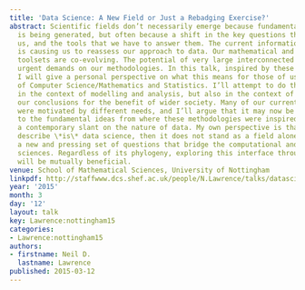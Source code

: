 ```yaml
---
title: 'Data Science: A New Field or Just a Rebadging Exercise?'
abstract: Scientific fields don’t necessarily emerge because fundamental new knowledge
  is being generated, but often because a shift in the key questions that are facing
  us, and the tools that we have to answer them. The current information revolution
  is causing us to reassess our approach to data. Our mathematical and computational
  toolsets are co-evolving. The potential of very large interconnected data is placing
  urgent demands on our methodologies. In this talk, inspired by these challenges,
  I will give a personal perspective on what this means for those of us at the interface
  of Computer Science/Mathematics and Statistics. I’ll attempt to do this not only
  in the context of modelling and analysis, but also in the context of how we deploy
  our conclusions for the benefit of wider society. Many of our current suite of methodologies
  were motivated by different needs, and I’ll argue that it may now be time to return
  to the fundamental ideas from where these methodologies were inspired, but with
  a contemporary slant on the nature of data. My own perspective is that if what I
  describe \*is\* data science, then it does not stand as a field alone, but it represents
  a new and pressing set of questions that bridge the computational and mathematical
  sciences. Regardless of its phylogeny, exploring this interface through these questions
  will be mutually beneficial.
venue: School of Mathematical Sciences, University of Nottingham
linkpdf: http://staffwww.dcs.shef.ac.uk/people/N.Lawrence/talks/datascience_nottingham15.pdf
year: '2015'
month: 3
day: '12'
layout: talk
key: Lawrence:nottingham15
categories:
- Lawrence:nottingham15
authors:
- firstname: Neil D.
  lastname: Lawrence
published: 2015-03-12
---
```

